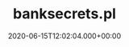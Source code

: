 ---
# GLOBAL 
layout: casestudy
page_type: casestudy
title: banksecrets.pl
published: true
links_visible: true

#SEO
seo_title:  Case Study banksecrets.pl | Sprawdź Portal Pożyczkowy Online
seo_description: |-
  Projekt platformy internetowej oferującej chwilówki, kredyty hipoteczne, ubezpieczenia podróżnicze.  Zobacz, jak powstawała witryna.
main_keywords:
  - strona internetowa banksecrets.pl
  
#HREFLANGS
display_hreflangs: false
hreflangs:

#MENU 
top_line:
  menu_title: banksecrets.pl
  cta_title:

#SETTINGS
show_contact_in_footer: true

# CASESTUDY layout
cta_buttons:
  - name: Wyceń podobny projekt
    link: /kontakt.html
  - name: Wyceń podobny projekt
    link: /kontakt.html
testimonial_on_index: false
casestudy_on_index: false
cta: Case study banksecrets.pl


date: 2020-06-15T12:02:04.000+00:00 


intro: 
  title: Wszystko, co powinieneś wiedzieć o <strong>kredytach</strong>
  content: |-
    BankSecrets to firma stworzona przez zespół ludzi, których pasją jest oszczędzanie i pomoc innym w kontrolowaniu finansów. Eksperci z zakresu bankowości i finansów wyjaśniając tajemnice świata bankowego, pomagają w dopasowaniu odpowiedniego banku dla każdego klienta. Na stronie internetowej można znaleźć informacje i wskazówki dotyczące różnych obszarów: ubezpieczeń podróżnych, kredytów hipotecznych, chwilówek, czy kart kredytowych.


header:
  title: Wszystko, co powinieneś wiedzieć o <strong>kredytach</strong>
  intro: |-
    Założeniem projektu było stworzenie atrakcyjnej wizualnie platformy, która będzie dostępna w różnych wersjach językowych zarządzanych z jednego miejsca. W każdej z nich konieczne było uwzględnienie spersonalizowanej oferty bankowej - dostosowanej do konkretnego kraju. Podstawą było również dostosowanie technologii wpływających na szybkość ładowania witryny i dostępnych treści.
  main_photo:  /uploads/banksecrets-OG-image.jpg


screens:
  mobile_1:
    img: /uploads/casestudy-banksecrets-mobile.jpg
    cover: /uploads/casestudy-banksecrets-mobile-cover.jpg
    alt:
  desktop_1:
    img: /uploads/casestudy-banksecrets-desktop.jpg
    cover: /uploads/casestudy-banksecrets-desktop-cover.jpg
    alt:
colors:
  main: "2CA9E1"
  devices_border: "FFF"


company: banksecrets.pl
company_logo: /uploads/logo-banksecrets.svg
watermark: /uploads/banksecrets-watermark.svg


customer_opinion:
  person:
  position:
  photo: 
  quotation:
  quotation_small:
  quotation_sentence:

  
project_categories:
  - _services/strony-internetowe.md
project_technologies:
  - _technologies/react-js.md
project_range:
  - back-end
  - front-end
  - design


steps:
- name: Wyzwania
  icon: /uploads/graphic-challenges.svg
  desc:  |-
    {:.list.list-positive}
    * Dedykowana identyfikacja wizualna - przejrzysta i odpowiednia do specyfiki branży.
    * Różne wersje językowe z uwzględnieniem treści dostosowanych do konkretnego kraju.
    * Platforma zapewniająca szybkość ładowania treści zadowalającą klientów.
- name: Proces
  icon: /uploads/graphic-process.svg
  desc:  |-
    {:.list.list-positive}
    * Zaprojektowane logo złożonego z kłódki oraz range buttona - zgodnie z zasadą złotego podziału.
    * Rozpoczęcie prac technicznych na podstawie React.js. i połączenie Frontu po API z panelem administracyjnym..
    * Przygotowanie front-endu i połączenie go z systemem CMS.
- name: Rezultaty
  icon: /uploads/graphic-result.svg
  desc:  |-
    {:.list.list-positive}
    * Przejrzysta i spójna kreacja graficzna podkreślająca wizerunek strategiczny marki.
    * Spersonalizowane oferty bankowe w 9 wersjach językowych na osobnych domenach.
    * Prosta struktura serwisu SEO friendly umożliwiająca szybką indeksację i pozyskanie ruchu organicznego z wyszukiwarek.

presentation:
  -
    graphic: /uploads/casestudy-banksecrets-pic-1.jpg
    graphic_title:  
    graphic_full_width: true
    graphic_size: 4
    content:  |-
      ## Identyfikacja wizulana
      Na potrzeby platformy została zaprojektowana dedykowana identyfikacja wizualna dopasowana do kontekstu biznesowego marki. Dostosowana została kolorystyka oraz typografia zapewniające spójność i przejrzystość dla użytkownika. Zaprojektowane zostało również unikalne logo nawiązujące do branży przedstawiające kłódkę będącą symbolem bezpieczeństwa oraz range button wskazujący na wybór.
    content_size: 4
  -
    graphic: /uploads/casestudy-banksecrets-pic-2.jpg
    graphic_title: 
    graphic_full_width: true
    graphic_size: 4
    content:  |-
      ## Wyszukiwarka na stronie głównej
      Konfiguracja wyszukiwarki, zapewniającej użytkownikom strony otrzymanie wyników, których poszukują, to jedna z najistotniejszych funkcjonalności platformy. Opracowany na potrzeby strony mechanizm jest wyjątkowo czytelny i prosty w obsłudze, co gwarantuje proste wyszukiwanie odpowiednich ofert dostosowanych do oczekiwań.

    content_size: 4
  -
    graphic: /uploads/casestudy-banksecrets-pic-3.jpg
    graphic_title: 
    graphic_full_width: true
    graphic_size: 4
    content:  |-
      ## Czytelna karta produktu
      Odpowiednio zaprojektowana i skonfigurowana karta produktu skłania użytkowników do skorzystania z oferty. Możliwość obliczenia dokładnej kwoty pożyczki w czasie rzeczywistym zapewnia odpowiednią wiedzę na temat każdego produktu. Dodatkowo na karcie potencjalny klient znajduje odpowiedzi na podstawowe pytanie, jakie mogą pojawić się w związku z ofertą. Nie musi szukać ich na innych podstronach platformy, co zaspokaja jego potrzeby informacyjne.
    content_size: 4
  -
    graphic: /uploads/casestudy-banksecrets-pic-4.jpg
    graphic_title: 
    graphic_full_width: true
    graphic_size: 4
    content:  |-
      ## Widok banku
      Przygotowana dla każdego banku dedykowana podstrona zawiera najważniejsze informacje na jego temat, a także dane kontaktowe. Potencjalny klient może sprawdzić ocenę każdej z placówek, jak również opinie na jej temat wystawione przez innych użytkowników platformy.
    content_size: 4
---